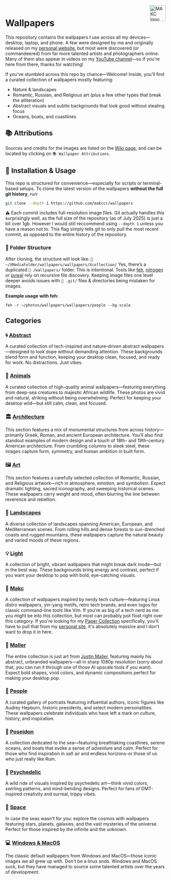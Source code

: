 <a href="https://makc.co">
    <img src="https://makc.co/images/github-header.svg" alt="MAKC lgoo" title="MAKC" align="right" height="50" />
</a>

# Wallpapers
This repository contains the wallpapers I use across all my devices—desktop, laptop, and phone. A few were designed by me and originally released on my [personal website](https://makc.co/downloads), but most were discovered (or commandeered) from far more talented artists and photographers online. Many of them also appear in videos on my [YouTube channel](https://www.youtube.com/@makc)—so if you’re here from there, thanks for watching!

If you’ve stumbled across this repo by chance—Welcome! Inside, you’ll find a curated collection of wallpapers mostly featuring:

- Nature & landscapes  
- Romantic, Russian, and Religious art (plus a few other types that break the alliteration)  
- Abstract visuals and subtle backgrounds that look good without stealing focus  
- Oceans, boats, and coastlines

## 📚 Attributions
Sources and credits for the images are listed on the [Wiki page](https://github.com/makccr/wallpapers/wiki), and can be located by clicking on ```📚 Wallpaper Attributions```.

## 🚀 Installation & Usage
This repo is structured for convenience—especially for scripts or terminal-based setups. To clone the latest version of the wallpapers **without the full git history**, run:
```bash
git clone --depth 1 https://github.com/makccr/wallpapers
```
⚠️ Each commit includes full-resolution image files. Git actually handles this surprisingly well, as the full size of the repository (as of July 2025) is just a bit over 1gb. However I would still reccommend using ```--depth 1``` unless you have a reason not to. This flag simply tells git to only pull the most recent commit, as opposed to the entire history of the repository. 

### 📁 Folder Structure
After cloning, the structure will look like: ```📁 ~/XMediaFolder/wallpapers/wallpapers/Xcollection/``` Yes, there’s a duplicated ```📁 /wallpapers/``` folder. This is intentional. Tools like [feh](https://wiki.archlinux.org/title/Feh), [nitrogen](https://wiki.archlinux.org/title/Nitrogen) or [pywal](https://github.com/dylanaraps/pywal) rely on recursive file discovery. Keeping image files one level deeper avoids issues with ```📁 .git/``` files & directories being mistaken for images.

**Example usage with feh:**
```
feh -r ~/photos/wallpapers/wallpapers/people --bg-scale
```

## Categories
### 🌀 [Abstract](https://github.com/makccr/wallpapers/tree/master/wallpapers/abstract)
A curated collection of tech-inspired and nature-driven abstract wallpapers—designed to look dope without demanding attention. These backgrounds blend form and function, keeping your desktop clean, focused, and ready for work. No distractions. Just vibes.
### 🐾 [Animals](https://github.com/makccr/wallpapers/tree/master/wallpapers/animals)
A curated collection of high-quality animal wallpapers—featuring everything from deep-sea creatures to majestic African wildlife. These photos are vivid and natural, striking without being overwhelming. Perfect for keeping your desktop wild—but still calm, clean, and focused.
### 🏛️ [Architecture](https://github.com/makccr/wallpapers/tree/master/wallpapers/architecture)
This section features a mix of monumental structures from across history—primarily Greek, Roman, and ancient European architecture. You’ll also find standout examples of modern design and a touch of 18th- and 19th-century American architecture. From crumbling columns to sleek steel, these images capture form, symmetry, and human ambition in built form.
### 🖼️ [Art](https://github.com/makccr/wallpapers/tree/master/wallpapers/art)
This section features a carefully selected collection of Romantic, Russian, and Religious artwork—rich in atmosphere, emotion, and symbolism. Expect dramatic lighting, sacred iconography, and sweeping historical scenes. These wallpapers carry weight and mood, often blurring the line between reverence and rebellion.
### 🌄 [Landscapes](https://github.com/makccr/wallpapers/tree/master/wallpapers/landscape)
A diverse collection of landscapes spanning American, European, and Mediterranean scenes. From rolling hills and dense forests to sun-drenched coasts and rugged mountains, these wallpapers capture the natural beauty and varied moods of these regions.
### 💡 [Light](https://github.com/makccr/wallpapers/tree/master/wallpapers/light)
A collection of bright, vibrant wallpapers that might break dark mode—but in the best way. These backgrounds bring energy and contrast, perfect if you want your desktop to pop with bold, eye-catching visuals.
### 💾 [Makc](https://github.com/makccr/wallpapers/tree/master/wallpapers/makc)
A collection of wallpapers inspired by nerdy tech culture—featuring Linux distro wallpapers, yin-yang motifs, retro tech brands, and even logos for classic command-line tools like Vim. If you're as big of a tech nerd as me you might be into this collection, but most can probably just float right over this category. If you're looking for my [Paper Collection](https://youtu.be/HE8LJBw2oCI) specifically, you'll have to pull that from my [personal site](https://makc.co/downloads), it's absolutely massive and I don't want to drop it in here.
### 🎨 [Maller](https://github.com/makccr/wallpapers/tree/master/wallpapers/maller)
The entire collection is just art from [Justin Maller](https://justinmaller.com/), featuring mainly his abstract, unbranded wallpapers—all in sharp 1080p resolution (sorry about that, you can run it through one of those AI upscale tools if you want). Expect bold shapes, vivid colors, and dynamic compositions perfect for making your desktop pop.
### 👥 [People](https://github.com/makccr/wallpapers/tree/master/wallpapers/people)
A curated gallery of portraits featuring influential authors, iconic figures like Audrey Hepburn, historic presidents, and select modern personalities. These wallpapers celebrate individuals who have left a mark on culture, history, and inspiration.
### 🌊 [Poseidon](https://github.com/makccr/wallpapers/tree/master/wallpapers/poseidon)
A collection dedicated to the sea—featuring breathtaking coastlines, serene oceans, and boats that evoke a sense of adventure and calm. Perfect for those who find inspiration in salt air and endless horizons-or those of us who just really like Rum.
### 🌈 [Psychedelic](https://github.com/makccr/wallpapers/tree/master/wallpapers/psychedelic)
A wild ride of visuals inspired by psychedelic art—think vivid colors, swirling patterns, and mind-bending designs. Perfect for fans of DMT-inspired creativity and surreal, trippy vibes.
### 🚀 [Space](https://github.com/makccr/wallpapers/tree/master/wallpapers/space)
In case the seas wasn't for you: explore the cosmos with wallpapers featuring stars, planets, galaxies, and the vast mysteries of the universe. Perfect for those inspired by the infinite and the unknown.
### 💻 [Windows & MacOS](https://github.com/makccr/wallpapers/tree/master/wallpapers/win-mac)
The classic default wallpapers from Windows and MacOS—those iconic images we all grew up with. Don't be a linux snob. Windows and MacOS suck, but they have managed to source some talented artists over the years of development. 
